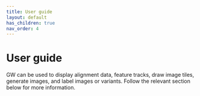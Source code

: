 ```yaml
---
title: User guide
layout: default
has_children: true
nav_order: 4
---
```


# User guide


GW can be used to display alignment data, feature tracks, draw image tiles, generate images,
and label images or variants. Follow the relevant section below for more information.
